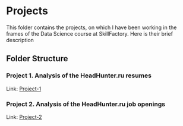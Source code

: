 # Projects
This folder contains the projects, on which I have been working in the frames of the Data Science course at SkillFactory. Here is their brief description

## Folder Structure
### Project 1. Analysis of the HeadHunter.ru resumes
Link: [Project-1](https://github.com/helios12/DataScienceProjects/blob/main/projects/project-1)

### Project 2. Analysis of the HeadHunter.ru job openings
Link: [Project-2](https://github.com/helios12/DataScienceProjects/blob/main/projects/project-2)
